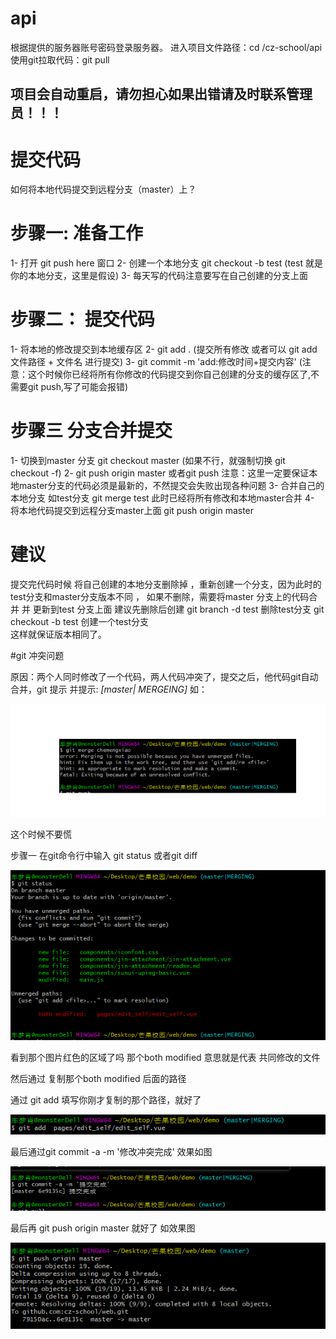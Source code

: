# api
根据提供的服务器账号密码登录服务器。
进入项目文件路径：cd /cz-school/api
使用git拉取代码：git pull
## 项目会自动重启，请勿担心如果出错请及时联系管理员！！！



# 提交代码
如何将本地代码提交到远程分支（master）上？
  # 步骤一: 准备工作
1- 打开 git push here 窗口
2- 创建一个本地分支 git  checkout -b test   (test 就是你的本地分支，这里是假设)
3- 每天写的代码注意要写在自己创建的分支上面
  # 步骤二： 提交代码
1- 将本地的修改提交到本地缓存区
2- git add . (提交所有修改 或者可以 git add 文件路径 + 文件名 进行提交)
3- git commit -m 'add:修改时间+提交内容' (注意：这个时候你已经将所有你修改的代码提交到你自己创建的分支的缓存区了,不需要git push,写了可能会报错) 
  # 步骤三 分支合并提交
1- 切换到master 分支 git checkout master (如果不行，就强制切换 git checkout -f)
2-  git push origin master 或者git push  注意：这里一定要保证本地master分支的代码必须是最新的，不然提交会失败出现各种问题
3- 合并自己的本地分支 如test分支 git merge test  此时已经将所有修改和本地master合并
4- 将本地代码提交到远程分支master上面 git push origin master 
  # 建议
  提交完代码时候 将自己创建的本地分支删除掉 ，重新创建一个分支，因为此时的test分支和master分支版本不同 ，
  如果不删除，需要将master 分支上的代码合并 并 更新到test 分支上面 建议先删除后创建 
  git branch  -d test  删除test分支
  git checkout -b test 创建一个test分支  
  这样就保证版本相同了。  

 

#git 冲突问题 

原因：两个人同时修改了一个代码，两人代码冲突了，提交之后，他代码git自动合并，git 提示 并提示: *[master| MERGEING]*  如：

![1574405411406](assets/1574405411406.png)

这个时候不要慌   

步骤一 在git命令行中输入 git status 或者git  diff

![1574405448192](assets/1574405448192.png)

看到那个图片红色的区域了吗  那个both modified 意思就是代表 共同修改的文件

然后通过 复制那个both modified 后面的路径

通过 git add  填写你刚才复制的那个路径，就好了

![](assets/1574405487675.png)

最后通过git commit -a   -m '修改冲突完成'    效果如图

![3](assets/1574405505294.png)



最后再 git push origin master 就好了  如效果图

![4](assets/1574405519254.png)